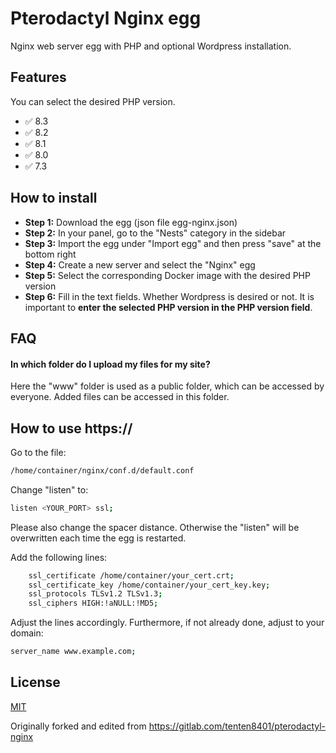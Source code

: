 
# Pterodactyl Nginx egg

Nginx web server egg with PHP and optional Wordpress installation.


## Features
You can select the desired PHP version.
- ✅ 8.3
- ✅ 8.2
- ✅ 8.1
- ✅ 8.0
- ✅ 7.3


## How to install
- **Step 1:** Download the egg (json file egg-nginx.json)
- **Step 2:** In your panel, go to the "Nests" category in the sidebar
- **Step 3:** Import the egg under "Import egg" and then press "save" at the bottom right
- **Step 4:** Create a new server and select the "Nginx" egg
- **Step 5:** Select the corresponding Docker image with the desired PHP version
- **Step 6:** Fill in the text fields. Whether Wordpress is desired or not. It is important to **enter the selected PHP version in the PHP version field**.


## FAQ

#### In which folder do I upload my files for my site?
Here the "www" folder is used as a public folder, which can be accessed by everyone. Added files can be accessed in this folder.



## How to use https://
Go to the file: 
```bash
/home/container/nginx/conf.d/default.conf
```


Change "listen" to: 
```bash
listen <YOUR_PORT> ssl;
```
Please also change the spacer distance. Otherwise the "listen" will be overwritten each time the egg is restarted.

Add the following lines:
```bash
    ssl_certificate /home/container/your_cert.crt;
    ssl_certificate_key /home/container/your_cert_key.key;
    ssl_protocols TLSv1.2 TLSv1.3;
    ssl_ciphers HIGH:!aNULL:!MD5;
```

Adjust the lines accordingly.
Furthermore, if not already done, adjust to your domain: 
```bash
server_name www.example.com;
```


## License
[MIT](https://choosealicense.com/licenses/mit/)

Originally forked and edited from https://gitlab.com/tenten8401/pterodactyl-nginx

